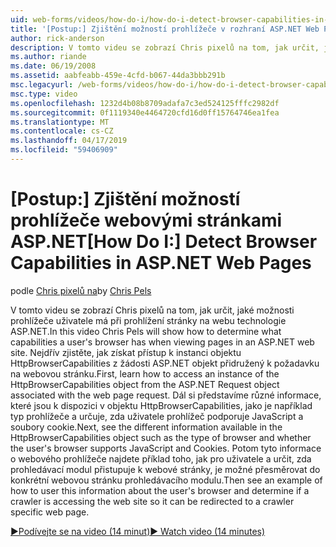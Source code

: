 ```yaml
---
uid: web-forms/videos/how-do-i/how-do-i-detect-browser-capabilities-in-aspnet-web-pages
title: '[Postup:] Zjištění možností prohlížeče v rozhraní ASP.NET Web Pages | Dokumentace Microsoftu'
author: rick-anderson
description: V tomto videu se zobrazí Chris pixelů na tom, jak určit, jaké možnosti prohlížeče uživatele má při prohlížení stránky na webu technologie ASP.NET. Nejdřív zjistěte, jak účet...
ms.author: riande
ms.date: 06/19/2008
ms.assetid: aabfeabb-459e-4cfd-b067-44da3bbb291b
msc.legacyurl: /web-forms/videos/how-do-i/how-do-i-detect-browser-capabilities-in-aspnet-web-pages
msc.type: video
ms.openlocfilehash: 1232d4b08b8709adafa7c3ed524125fffc2982df
ms.sourcegitcommit: 0f1119340e4464720cfd16d0ff15764746ea1fea
ms.translationtype: MT
ms.contentlocale: cs-CZ
ms.lasthandoff: 04/17/2019
ms.locfileid: "59406909"
---
```

# <a name="how-do-i-detect-browser-capabilities-in-aspnet-web-pages"></a><span data-ttu-id="6ec5d-104">[Postup:] Zjištění možností prohlížeče webovými stránkami ASP.NET</span><span class="sxs-lookup"><span data-stu-id="6ec5d-104">[How Do I:] Detect Browser Capabilities in ASP.NET Web Pages</span></span>

<span data-ttu-id="6ec5d-105">podle [Chris pixelů na](https://twitter.com/chrispels)</span><span class="sxs-lookup"><span data-stu-id="6ec5d-105">by [Chris Pels](https://twitter.com/chrispels)</span></span>

<span data-ttu-id="6ec5d-106">V tomto videu se zobrazí Chris pixelů na tom, jak určit, jaké možnosti prohlížeče uživatele má při prohlížení stránky na webu technologie ASP.NET.</span><span class="sxs-lookup"><span data-stu-id="6ec5d-106">In this video Chris Pels will show how to determine what capabilities a user's browser has when viewing pages in an ASP.NET web site.</span></span> <span data-ttu-id="6ec5d-107">Nejdřív zjistěte, jak získat přístup k instanci objektu HttpBrowserCapabilities z žádosti ASP.NET objekt přidružený k požadavku na webovou stránku.</span><span class="sxs-lookup"><span data-stu-id="6ec5d-107">First, learn how to access an instance of the HttpBrowserCapabilities object from the ASP.NET Request object associated with the web page request.</span></span> <span data-ttu-id="6ec5d-108">Dál si představíme různé informace, které jsou k dispozici v objektu HttpBrowserCapabilities, jako je například typ prohlížeče a určuje, zda uživatele prohlížeč podporuje JavaScript a soubory cookie.</span><span class="sxs-lookup"><span data-stu-id="6ec5d-108">Next, see the different information available in the HttpBrowserCapabilities object such as the type of browser and whether the user's browser supports JavaScript and Cookies.</span></span> <span data-ttu-id="6ec5d-109">Potom tyto informace o webového prohlížeče najdete příklad toho, jak pro uživatele a určit, zda prohledávací modul přistupuje k webové stránky, je možné přesměrovat do konkrétní webovou stránku prohledávacího modulu.</span><span class="sxs-lookup"><span data-stu-id="6ec5d-109">Then see an example of how to user this information about the user's browser and determine if a crawler is accessing the web site so it can be redirected to a crawler specific web page.</span></span>

[<span data-ttu-id="6ec5d-110">&#9654;Podívejte se na video (14 minut)</span><span class="sxs-lookup"><span data-stu-id="6ec5d-110">&#9654; Watch video (14 minutes)</span></span>](https://channel9.msdn.com/Blogs/ASP-NET-Site-Videos/how-do-i-detect-browser-capabilities-in-aspnet-web-pages)
